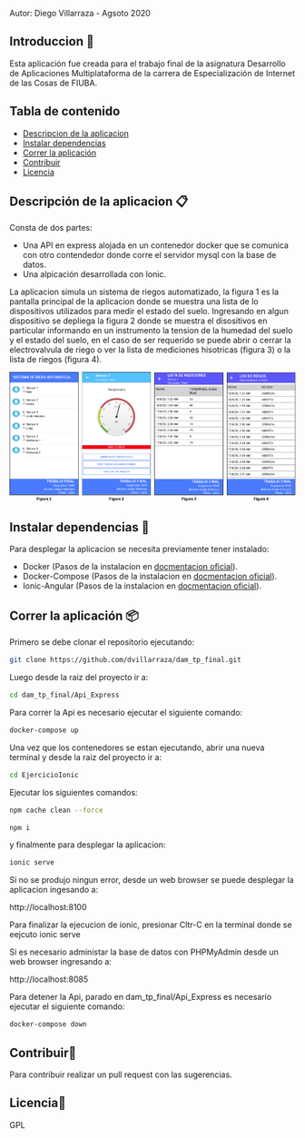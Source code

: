 Autor: Diego Villarraza - Agsoto 2020
## Introduccion 🚀

Esta aplicación fue creada para el trabajo final de la asignatura Desarrollo de Aplicaciones Multiplataforma de la carrera de Especialización de Internet de las Cosas de FIUBA.

## 
## Tabla de contenido
* [Descripcion de la aplicacion](#descripción-de-la-aplicacion)
* [Instalar dependencias](#instalar-dependencias)
* [Correr la aplicación](#correr-la-aplicación)
* [Contribuir](#contribuir)
* [Licencia](#licencia)

## 
## Descripción de la aplicacion 📋
Consta de dos partes:
 * Una API en express alojada en un contenedor docker que se comunica con otro contendedor donde corre el servidor  mysql con la base de datos. 
 * Una alpicación desarrollada con Ionic. 

La aplicacion simula un sistema de riegos automatizado, la figura 1 es la pantalla principal de la aplicacion donde se muestra una lista de lo dispositivos utilizados para medir el estado del suelo.
Ingresando en algun dispositivo se depliega la figura 2 donde se muestra el disositivos en particular informando en un instrumento la tension de la humedad del suelo y el estado del suelo, en el caso de ser requerido se puede abrir o cerrar la electrovalvula de riego o ver la lista de mediciones hisotricas (figura 3) o la lista de riegos (figura 4).

![arquitectura](doc/principal.png)

## 
## Instalar dependencias 🔧
Para desplegar la aplicacion se necesita previamente tener instalado:
* Docker (Pasos de la instalacion en [docmentacion oficial](https://docs.docker.com/get-docker/)).
* Docker-Compose (Pasos de la instalacion en [docmentacion oficial](https://docs.docker.com/compose/install/)).
* Ionic-Angular (Pasos de la instalacion en [docmentacion oficial](https://ionicframework.com/docs/intro/cli/)).

## 
## Correr la aplicación 📦
Primero se debe clonar el repositorio ejecutando:
```sh
git clone https://github.com/dvillarraza/dam_tp_final.git
```
Luego desde la raiz del proyecto ir a:
```sh
cd dam_tp_final/Api_Express
```
Para correr la Api es necesario ejecutar el siguiente comando:
```sh
docker-compose up
```
Una vez que los contenedores se estan ejecutando, abrir una nueva terminal y desde la raiz del proyecto ir a:
```sh
cd EjercicioIonic
```
Ejecutar los siguientes comandos:
```sh
npm cache clean --force
```
```sh
npm i
```
y finalmente para desplegar la aplicacion:
```sh
ionic serve
```
Si no se produjo ningun error, desde un web browser se puede desplegar la aplicacion ingesando a:

http://localhost:8100 

Para finalizar la ejecucion de ionic, presionar Cltr-C en la terminal donde se eejcuto ionic serve
     
Si es necesario administar la base de datos con PHPMyAdmin desde un web browser ingresando a:

http://localhost:8085 

Para detener la Api, parado en dam_tp_final/Api_Express es necesario ejecutar el siguiente comando:
```sh
docker-compose down
```
## 
## Contribuir🎁
Para contribuir realizar un pull request con las sugerencias.

## 
## Licencia📄
GPL